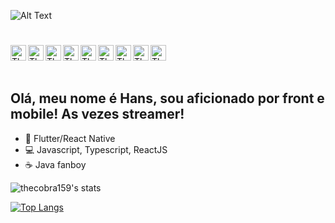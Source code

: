 ![Alt Text](https://media.giphy.com/media/lIzAEoZEn571u/giphy.gif)

#

<a href="https://www.linkedin.com/in/hans-schedel-848a8312a/">
  <img align="left" alt="TheCobra159 Linkedin" width="25px" src="https://cdn.jsdelivr.net/npm/simple-icons@v3/icons/linkedin.svg" />
</a>

<a href="https://github.com/thecobra159">
  <img align="left" alt="TheCobra159 Github" width="25px" src="https://cdn.jsdelivr.net/npm/simple-icons@v3/icons/github.svg" />
</a>

<a href="https://stackoverflow.com/users/11062237/hans-schedel">
  <img align="left" alt="TheCobra159 Instagram" width="25px" src="https://cdn.jsdelivr.net/npm/simple-icons@3.8.0/icons/stackoverflow.svg" />
</a>

<a href="https://instagram.com/h.schedel">
  <img align="left" alt="TheCobra159 Instagram" width="25px" src="https://cdn.jsdelivr.net/npm/simple-icons@v3/icons/instagram.svg" />
</a>

<a href="https://twitter.com/schedelhans">
  <img align="left" alt="TheCobra159 Twitter" width="25px" src="https://cdn.jsdelivr.net/npm/simple-icons@v3/icons/twitter.svg" />

<a href="https://api.whatsapp.com/send?phone=5541997394617&text=Ol%C3%A1!">
  <img align="left" alt="TheCobra159 Zap" width="25px" src="https://cdn.jsdelivr.net/npm/simple-icons@v3/icons/whatsapp.svg" />
</a>

<a href="https://t.me/thecobra159">
  <img align="left" alt="TheCobra159 Telegrão" width="25px" src="https://cdn.jsdelivr.net/npm/simple-icons@v3/icons/telegram.svg" />

<a href="mailto:gmail@gmail.com">
  <img align="left" alt="TheCobra159 Telegrão" width="25px" src="https://cdn.jsdelivr.net/npm/simple-icons@v3/icons/gmail.svg" />
</a>

<a href="https://twitch.tv/thecobra159">
  <img align="left" alt="TheCobra159 Twitch" width="25px" src="https://cdn.jsdelivr.net/npm/simple-icons@v3/icons/twitch.svg" />
</a>
</br>
</br>

#

## Olá, meu nome é Hans, sou aficionado por front e mobile! As vezes streamer!

- 📱 Flutter/React Native
- 💻 Javascript, Typescript, ReactJS
- ☕ Java fanboy 

![thecobra159's stats](https://github-readme-stats.vercel.app/api?username=thecobra159&show_icons=true&theme=radical&hide=contribs,prs)

[![Top Langs](https://github-readme-stats.vercel.app/api/top-langs/?username=thecobra159&theme=radical&layout=compact)](https://github.com/anuraghazra/github-readme-stats)
